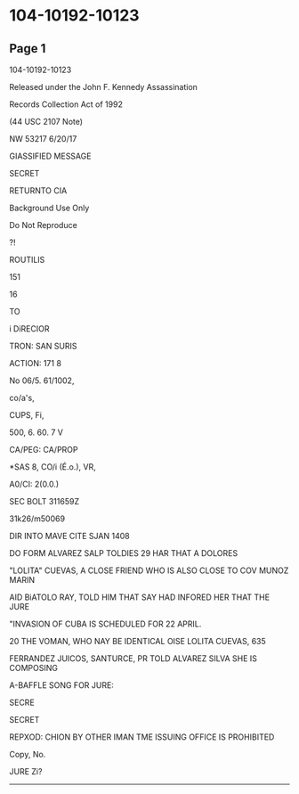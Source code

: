 # 104-10192-10123

## Page 1

104-10192-10123

Released under the John F. Kennedy Assassination

Records Collection Act of 1992

(44 USC 2107 Note)

NW 53217 6/20/17

GIASSIFIED MESSAGE

SECRET

RETURNTO CIA

Background Use Only

Do Not Reproduce

?!

ROUTILIS

151

16

TO

i DiRECIOR

TRON: SAN SURIS

ACTION: 171 8

No 06/5. 61/1002,

co/a's,

CUPS, Fi,

500, 6. 60. 7 V

CA/PEG: CA/PROP

*SAS 8, CO/i (É.o.), VR,

A0/CI: 2(0.0.)

SEC BOLT 311659Z

31k26/m50069

DIR INTO MAVE CITE SJAN 1408

DO FORM ALVAREZ SALP TOLDIES 29 HAR THAT A DOLORES

"LOLITA" CUEVAS, A CLOSE FRIEND WHO IS ALSO CLOSE TO COV MUNOZ MARIN

AID BiATOLO RAY, TOLD HIM THAT SAY HAD INFORED HER THAT THE JURE

"INVASION OF CUBA IS SCHEDULED FOR 22 APRIL.

20 THE VOMAN, WHO NAY BE IDENTICAL OISE LOLITA CUEVAS, 635

FERRANDEZ JUICOS, SANTURCE, PR TOLD ALVAREZ SILVA SHE IS COMPOSING

A-BAFFLE SONG FOR JURE:

SECRE

SECRET

REPXOD: CHION BY OTHER IMAN TME ISSUING OFFICE IS PROHIBITED

Copy, No.

JURE Zi?

---

